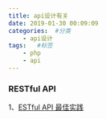 ```yaml
---
title: api设计有关
date: 2019-01-30 00:09:09
categories:  #分类
    - api设计
tags:   #标签
    - php
    - api
---
```

### RESTful API
1、[ESTful API 最佳实践](http://www.ruanyifeng.com/blog/2018/10/restful-api-best-practices.html)


